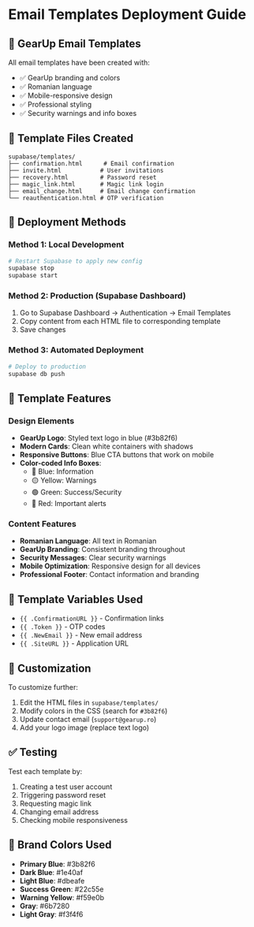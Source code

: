 # Email Templates Deployment Guide

## 🎨 GearUp Email Templates

All email templates have been created with:
- ✅ GearUp branding and colors
- ✅ Romanian language
- ✅ Mobile-responsive design
- ✅ Professional styling
- ✅ Security warnings and info boxes

## 📁 Template Files Created

```
supabase/templates/
├── confirmation.html      # Email confirmation
├── invite.html           # User invitations
├── recovery.html         # Password reset
├── magic_link.html       # Magic link login
├── email_change.html     # Email change confirmation
└── reauthentication.html # OTP verification
```

## 🚀 Deployment Methods

### Method 1: Local Development
```bash
# Restart Supabase to apply new config
supabase stop
supabase start
```

### Method 2: Production (Supabase Dashboard)
1. Go to Supabase Dashboard → Authentication → Email Templates
2. Copy content from each HTML file to corresponding template
3. Save changes

### Method 3: Automated Deployment
```bash
# Deploy to production
supabase db push
```

## 🎯 Template Features

### Design Elements
- **GearUp Logo**: Styled text logo in blue (#3b82f6)
- **Modern Cards**: Clean white containers with shadows
- **Responsive Buttons**: Blue CTA buttons that work on mobile
- **Color-coded Info Boxes**:
  - 🔵 Blue: Information
  - 🟡 Yellow: Warnings
  - 🟢 Green: Success/Security
  - 🔴 Red: Important alerts

### Content Features
- **Romanian Language**: All text in Romanian
- **GearUp Branding**: Consistent branding throughout
- **Security Messages**: Clear security warnings
- **Mobile Optimization**: Responsive design for all devices
- **Professional Footer**: Contact information and branding

## 📧 Template Variables Used

- `{{ .ConfirmationURL }}` - Confirmation links
- `{{ .Token }}` - OTP codes
- `{{ .NewEmail }}` - New email address
- `{{ .SiteURL }}` - Application URL

## 🔧 Customization

To customize further:
1. Edit the HTML files in `supabase/templates/`
2. Modify colors in the CSS (search for `#3b82f6`)
3. Update contact email (`support@gearup.ro`)
4. Add your logo image (replace text logo)

## ✅ Testing

Test each template by:
1. Creating a test user account
2. Triggering password reset
3. Requesting magic link
4. Changing email address
5. Checking mobile responsiveness

## 🎨 Brand Colors Used

- **Primary Blue**: #3b82f6
- **Dark Blue**: #1e40af
- **Light Blue**: #dbeafe
- **Success Green**: #22c55e
- **Warning Yellow**: #f59e0b
- **Gray**: #6b7280
- **Light Gray**: #f3f4f6 